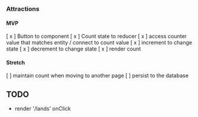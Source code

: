 ### Attractions

#### MVP
[ x ] Button to component
[ x ] Count state to reducer
[ x ] access counter value that matches entity / connect to count value
[ x ] increment to change state
[ x ] decrement to change state
[ x ] render count

#### Stretch
[   ] maintain count when moving to another page
[   ] persist to the database

## TODO
- render '/lands' onClick
